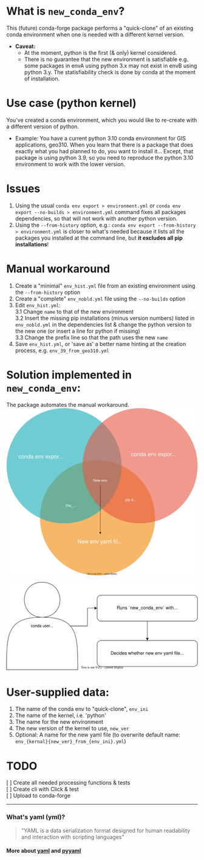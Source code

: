 # What is `new_conda_env`?
This (future) conda-forge package performs a "quick-clone" of an existing conda environment when one is needed with a different kernel version.  
* **Caveat:**
  - At the moment, python is the first (& only) kernel considered.
  - There is no guarantee that the new environment is satisfiable e.g. some packages in envA using python 3.x may not exist in envB using python 3.y. The statisfiability check is done by conda at the moment of installation.

# Use case (python kernel)

You've created a conda environment, which you would like to re-create with a different version of python.
* Example: You have a current python 3.10 conda environment for GIS applications, geo310. When you learn that there is a package that does exactly what you had planned to do, you want to install it... Except, that package is using python 3.9, so you need to reproduce the python 3.10 environment to work with the lower version.

# Issues
1. Using the usual `conda env export > environment.yml` or  `conda env export --no-builds > environment.yml` command fixes all packages dependencies, so that will not work with another python version.
2. Using the `--from-history` option, e.g.: `conda env export --from-history > environment.yml` is closer to what's needed because it lists all the packages you installed at the command line, but __it excludes all pip installations__!

# Manual workaround
 1. Create a "minimal" `env_hist.yml` file from an existing environment using the `--from-history` option
 2. Create a "complete" `env_nobld.yml` file using the `--no-builds` option
 3. Edit `env_hist.yml`:    
   3.1 Change `name` to that of the new environment  
   3.2 Insert the missing pip installations (minus version numbers) listed in `env_nobld.yml` in the dependencies list & change the python version to the new one (or insert a line for python if missing)  
   3.3 Change the prefix line so that the path uses the new `name`  
 4. Save `env_hist.yml`, or 'save as' a better name hinting at the creation process, e.g. `env_39_from_geo310.yml`

# Solution implemented in `new_conda_env`:
The package automates the manual workaround.
![wanted](./wanted_venn.drawio.svg)

![C1 view](./c1_view.drawio.svg)
# User-supplied data:
1. The name of the conda env to "quick-clone", `env_ini`
2. The name of the kernel, i.e. 'python'
2. The name for the new environment
2. The new version of the kernel to use, `new_ver`
3. Optional: A name for the new yaml file (to overwrite default name: `env_{kernal}{new_ver}_from_{env_ini}.yml`)

# TODO
 [ ] Create all needed processing functions & tests  
 [ ] Create cli with Click & test  
 [ ] Upload to conda-forge  
 
---

### What's yaml (yml)?
>"YAML is a data serialization format designed for human readability and interaction with scripting languages"
#### More about [yaml](https://github.com/yaml/yaml-spec/blob/main/spec/1.2.2/spec.md) and [pyyaml](https://pypi.org/project/PyYAML/)

